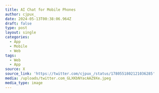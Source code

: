 ```yaml
---
title: AI Chat for Mobile Phones
author: cjpux_
date: 2024-05-13T00:38:06.964Z
draft: false
type: post
layout: single
categories:
  - App
  - Mobile
  - Web
tags:
  - Web
  - App
source: X
source_link: 'https://twitter.com/cjpux_/status/1780551802121036285'
media: /uploads/twitter.com_GLXKbNYacAAZ9Xe.jpeg
media_type: image
---
```


